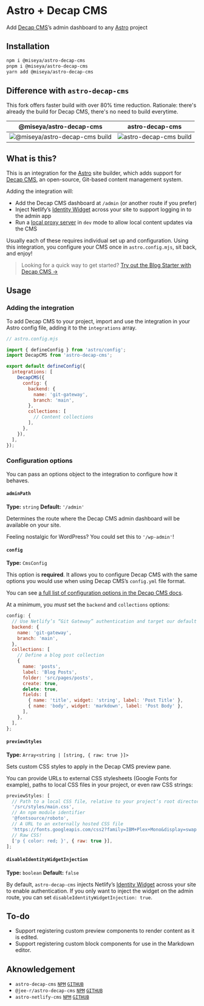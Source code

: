 # Astro + Decap CMS

Add [Decap CMS](https://decapcms.org)’s admin dashboard to any [Astro](https://astro.build) project

## Installation

```sh
npm i @miseya/astro-decap-cms
pnpm i @miseya/astro-decap-cms
yarn add @miseya/astro-decap-cms
```

## Difference with `astro-decap-cms`

This fork offers faster build with over 80% time reduction. Rationale: there's already the build for Decap CMS, there's no need to build everytime.

| @miseya/astro-decap-cms | astro-decap-cms |
|-------------------------|-----------------|
| ![@miseya/astro-decap-cms build](https://github.com/user-attachments/assets/0cd6b3a0-a1d5-4cca-b78c-460f56b8fa2f) | ![astro-decap-cms build](https://github.com/user-attachments/assets/45208fe0-ee7a-4715-b644-1e4764688888) |

## What is this?

This is an integration for the [Astro](https://astro.build) site builder,
which adds support for [Decap CMS](https://decapcms.org),
an open-source,
Git-based content management system.

Adding the integration will:

- Add the Decap CMS dashboard at `/admin` (or another route if you prefer)
- Inject Netlify’s [Identity Widget](https://github.com/netlify/netlify-identity-widget) across
your site to support logging in to the admin app
- Run a [local proxy server](https://decapcms.org/docs/beta-features/#working-with-a-local-git-repository) in `dev` mode to allow local content updates via the CMS

Usually each of these requires individual set up and configuration.
Using this integration, you configure your CMS once in `astro.config.mjs`, sit back, and enjoy!

> Looking for a quick way to get started? [Try out the Blog Starter with Decap CMS →](https://github.com/advanced-astro/astro-decap-cms-starter)

## Usage

### Adding the integration

To add Decap CMS to your project, import and use the integration in your Astro config file,
adding it to the `integrations` array.

```js
// astro.config.mjs

import { defineConfig } from 'astro/config';
import DecapCMS from 'astro-decap-cms';

export default defineConfig({
  integrations: [
    DecapCMS({
      config: {
        backend: {
          name: 'git-gateway',
          branch: 'main',
        },
        collections: [
          // Content collections
        ],
      },
    }),
  ],
});
```

### Configuration options

You can pass an options object to the integration to configure how it behaves.

#### `adminPath`

**Type:** `string`
**Default:** `'/admin'`

Determines the route where the Decap CMS admin dashboard will be available on your site.

Feeling nostalgic for WordPress? You could set this to `'/wp-admin'`!

#### `config`

**Type:** `CmsConfig`

This option is **required**.
It allows you to configure Decap CMS with the same options you would use when using Decap CMS’s
`config.yml` file format.

You can see [a full list of configuration options in the Decap CMS docs](https://decapcms.org/docs/configuration-options/).

At a minimum, you _must_ set the `backend` and `collections` options:

```js
config: {
  // Use Netlify’s “Git Gateway” authentication and target our default branch
  backend: {
    name: 'git-gateway',
    branch: 'main',
  },
  collections: [
    // Define a blog post collection
    {
      name: 'posts',
      label: 'Blog Posts',
      folder: 'src/pages/posts',
      create: true,
      delete: true,
      fields: [
        { name: 'title', widget: 'string', label: 'Post Title' },
        { name: 'body', widget: 'markdown', label: 'Post Body' },
      ],
    },
  ],
};
```

#### `previewStyles`

**Type:** `Array<string | [string, { raw: true }]>`

Sets custom CSS styles to apply in the Decap CMS preview pane.

You can provide URLs to external CSS stylesheets (Google Fonts for example), paths to local CSS files in your project, or even raw CSS strings:

```js
previewStyles: [
  // Path to a local CSS file, relative to your project’s root directory
  '/src/styles/main.css',
  // An npm module identifier
  '@fontsource/roboto',
  // A URL to an externally hosted CSS file
  'https://fonts.googleapis.com/css2?family=IBM+Plex+Mono&display=swap',
  // Raw CSS!
  ['p { color: red; }', { raw: true }],
];
```

#### `disableIdentityWidgetInjection`

**Type:** `boolean`
**Default:** `false`

By default, `astro-decap-cms` injects Netlify’s [Identity Widget](https://github.com/netlify/netlify-identity-widget) across your site to enable authentication.
If you only want to inject the widget on the admin route, you can set `disableIdentityWidgetInjection: true`.

## To-do

- Support registering custom preview components to render content as it is edited.
- Support registering custom block components for use in the Markdown editor.

## Aknowledgement

- `astro-decap-cms` [`NPM`](https://www.npmjs.com/package/astro-decap-cms) [`GITHUB`](https://github.com/advanced-astro/astro-decap-cms)
- `@jee-r/astro-decap-cms` [`NPM`](https://www.npmjs.com/package/@jee-r/astro-decap-cms) [`GITHUB`](https://github.com/jee-r/astro-decap-cms)
- `astro-netlify-cms` [`NPM`](https://www.npmjs.com/package/astro-netlify-cms) [`GITHUB`](https://github.com/delucis/astro-netlify-cms)
